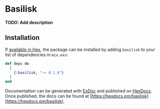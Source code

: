 # Basilisk

**TODO: Add description**

## Installation

If [available in Hex](https://hex.pm/docs/publish), the package can be installed
by adding `basilisk` to your list of dependencies in `mix.exs`:

```elixir
def deps do
  [
    {:basilisk, "~> 0.1.0"}
  ]
end
```

Documentation can be generated with [ExDoc](https://github.com/elixir-lang/ex_doc)
and published on [HexDocs](https://hexdocs.pm). Once published, the docs can
be found at [https://hexdocs.pm/basilisk](https://hexdocs.pm/basilisk).

